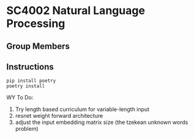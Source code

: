 # SC4002 Natural Language Processing

## Group Members

## Instructions

```shell
pip install poetry
poetry install
```

WY To Do:
1. Try length based curriculum for variable-length input
2. resnet weight forward architecture
3. adjust the input embedding matrix size (the tzekean unknown words problem)
